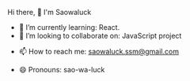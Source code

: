 


<!-- ✨ _special_ ✨ -->


Hi there, 👋 I'm Saowaluck
<!--  🔭 I’m currently working on ... -->
- 🌱 I’m currently learning: React.
- 👯 I’m looking to collaborate on: JavaScript project
<!--  🤔 I’m looking for help with ... -->
<!-- - 💬 Ask me about ... -->
- 📫 How to reach me: saowaluck.ssm@gmail.com

- 😄 Pronouns: sao-wa-luck
<!--  ⚡ Fun fact: ... -->




